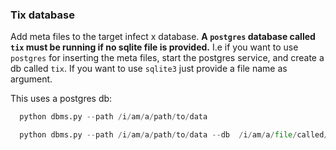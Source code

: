 ### Tix database

Add meta files to the target infect x database. **A `postgres` database
called `tix` must be running if no sqlite file is provided.** I.e if you want
 to use `postgres` for inserting the meta files, start the postgres service, and
 create a db called `tix`. If you want to use `sqlite3` just provide a file
 name as argument.


This uses a postgres db:

```python
  python dbms.py --path /i/am/a/path/to/data
```


```python
  python dbms.py --path /i/am/a/path/to/data --db  /i/am/a/file/called/tix.db
```


